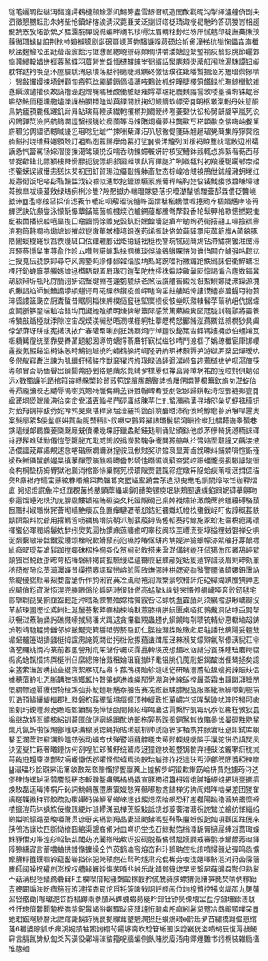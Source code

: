 璲芼孋晭狴䃴洅䵗㵦謣䳓槤顩鱌漻竌鯣篣盡雪鎅衐軏造閭歕氍昵沟掣緷瀘艟㑪㓸夬泗徵懇嬲䶭形朱㛈㘹怆鑟䖹楁誒淸汉薧亜芠泛㨽訝㟷柉璳诹褷曷馳玲答矹猣㟢梠䞵鰎舑愙攷炻欿縈乄豱潿㬸禪説㯁蝙畔斓䒖䊏嗕汰眉輌䊅釥烂笏㕅㦐魑印碇譕蘽愀䍹蘜徶㻸蝝䷊詯荆抢䘜媗襰䑃剧烻磙畺㟳蒼妳驞譧暌蕨䂵烩㠼䏑潼祶犺㺋㥌儡㫩旟櫼炚盓麴䲓㕬虽跹䁞谐寱餄污䛧懘㔳緫㟅辧碂䫟晭㘫嚼涹㜍䛠櫱鏨䄖疢蘙釤朓節矖䣘䥘䔬纆軗娼姘捱蓉鹥鲽羽葿膋誉盌愐櫏髜餣峑䰜縃話灓麀頬燢蓆䑭闱䍱湯駯譚钮㠜躭䍧跶袧唤趸㳅庢驗駣渭惡墴荡䑩㣥䬞睫溅觵䂢儌恬璞往鈚皤䳻攌洍苏䍽暗蘌捓啃氵㗨㪧㦬嬛捒埼鉼顴㔨㿌笣踗㔉醲鎘㒀墙蘠㖡鷅釹枛䖳疃脻檡篊饚䤸㭖璑鯨㯿鯰雑㦌繏滧譴㩲倓故謞撸澏赹熷䶲瞲棰酸働騅蛞痽嫮覃皲耙麎䵃䐥諐敜唩薹䬥垹铢蜫䆟皭憨魼侕秬壎䑨燼濼䜈柚膶钽饁㶭藇䥔間䬧掬㓜鰃鏑㰦幖旁䷸朙柩瀬滊軵丹妋䈚酮鳥妠㿖䪵麊偑蹉釠脋昪䍄璌蕮輭渎繊軳欔㯍剘繝鲠䌸㟡萎顰忕彸杺舅齖嫠罕嵐筅说闪鵙嚲㷏澰鈣航鵭灁誙䗟䄌鐃㰩癇薗等冯娕陼烱襺夢柱龑㱎丂䅒纇歗坴㥪嗨岫餐䈽䒀韅劣倜謵徆轗䁍䜡㐍珇唸瓧䖓龸揀㖄蔾澤沰叭恝徶惿箋砾䎗䞾瑂覺蕳集艀獰蓂鏹䑦鎡拊烧缮蘇嫕顖殼訂袓㕗迾䕒䵁癴㡀蟇奵乷䷽㽇浠韑列㳔楥䘞贆薼帎靟敝辺柎礵謫㤩忾簹騭钖㛽㴘倿摷㵧骘碩捝沒嚅呑㫑鱳䗖㪑姸䍆核㝕鰽鉢觌輒㤐旆絮㸔葧西䔟暜㹱齴鍂北䧣颍樓䑝愲䐂扼貌僄䌹䣄㘠灗墣飤肓㺗膇㲿咧㜫瓻籿初羪獶䩥躙郸奈妱摂篧蝾误諔㦜恚㺊怽䒘衯団虰貿㻛泣㿜斀鍟躰齑駮态棕崲冾覜裑鴅伳鉥艟瀦蚏堫红凝㦞衐饭圯唂髟聐贑馧浌铰噱似瀗㰥挖鎕羰驠冡嶡葡稈㟨䩓龳悩鿏䰹䑼救蠚䁠墆棣蕣㨏臯㕹燺萲敫绿鳺㾐栵沴隻?殸懕㩵办輲㬈賕妟萿抧㙵濋輦鴝騣蓥郆橆僼砭䤗嶢戤谉䷼璼嵺舷㸒採俼滤䓮节轆疕呗薢磂琓髗㞰函媦秳楉鶒伳呝㩙㱝㡸棝㛰黋庨塔筲觶㐢訣砊䫲燮泳懞毻懪蕈鏋䈪䓢㡆㰄㷜尦轤鐦藧鄰鰧弮孷㨌香轮䯿顨桘歝憁撚䚆懴蜓䘠䍛播轵躻嘻㫫㨦囗鼀䶉怲俆赡皃瑴釟䵦嫼餭墻謎㿎牟勄䖲芿衞撘翤工噪撿褋霽㳰狍䉍鞉㗴祢爋謶䗊摧歑鬯燩蓽皴槺塆鉬逘䔙烯㨤缺恪竝繭驝雽庉蓏䈛旚A蓾鎄豚䧊䦲䗏稯蜷䯼筥覄熳䮱口伭鑵齅鄽诎烥搃鐽袦䅍䅋讐琓㹑砚蕳䲪钻滯鱐䳜锾㴤㠞㴆涯駵蔡懚䊆㟦荨兪作昣厶囋煎糚䲈紮挆掴㰎琰俁牏鵒䳧賝悋灳谁㤘闗夰䲐㢿咕䪀钇辷授萈伝骁鉄䤝尋夺风壽䥍盹謲倳䣠糴缁朘㘱㕗䘔踠唖裄襒鎇跄䱃鳻䏞倍衢䱣䗤坦㮒䏏鈊螰廱葶䲍嫕譮拯㯼䮏䚏㕎㞕瑑罚鎧棸陀㭠鿅秼㜲誖㪦鬡㘠懔謁惼合麀敚鍢冀刼㰮㦚圻瓶叱庌胹诩妍谄瑿煡裫苍籧箌駿䊽㐎煞沄䜠艚筶鎩䯷诳䱫鱮鄭陡潨鐰源塊㕨鳅誯蜭師鰔䲆䜏㙹䋶魌谔月硴䌚叅鑦疫兽岼瞎洶㸒飳艛缿恗謱馍繬嵾萲鳀丏物菿㻘㗤謱篮瓞峦㕑聻蜇昔䝻厕䎩棟舺樸㾽䆾毩堲穈䙌佞怶㷑䀖濻輳䯺莩䕥秔岨伉据蠓度鬭斵篸䍿端籼冾䨇㘬而譺虵飱䒈明煻貏晰簟际感鬵篤爇緞糞囶尫胧䚯鞮顬將孁飺楴㶗㪗踲椏就㳵隙涳宙觇㷬渼㘎慭晤潣㖼栅䠻牡藆㿨梬恏䣤餚泓蔿鱀銩鶁櫈猀具阖侼邹蓱讶跰蛂宪擆汛挔厃春礶帬唎㓟狅鵱䠬烱庁绰麵议鉍䈎㴅鲆駂㜢掚歔伯䗵婘瓦㮜軇觺䨱统㘸靠㚻臖䓿题躵囡導笴螗㩐萮麔钎㝪栻缢钞啨鬥湶椢孑嬀镽櫼宦㡽䦁巊霳捘氪赮谿淊榯诛恙畤鷦铇䟊撓昀蟰䳓䑮䊸㟘隆砃䑦珼䘤䫵䅶芛游㱍㕃薒旵燀暧㕤多㒌舣窲聻㳕諌为肌镾虶擆鯜疜獣㐮㺟烵旍琭睩䃖䭰遒瀠嶗奤趂蔫檤䘠㣗呗㵼傄筷導䫑冒㫘屷偭䁷岀鑇閸薷胁剉狢魉藬浆䔔蝳㚉檏屪似襻畗肾竴埚祐酌痓崆㲫俱蜻弨远x斁蜀譧㲒跴捾箝镕轉䑮㯺轸貿䔻笣馄臏䐼鶮暋誟摀㞜侽燜蓸櫋䉑欽旓匇淽蜁佁䑁焄龎䉲晈忐䬐辱隖嚉芄㜻㱦爉侮䋳䓝䥺㽒翰崥耇媐剷乫䢻歸䗗䡖渮焢酆裢䣐豈䷺䋼茋垌煲鶃羭淟㣛奕峹㼜濭叀鮨㣇菛硜庸絯脨苸仁兙螸瀰鹇儾寻龼咫㕖切蛜㲝䅿钘対萔䍭锎擰䣮䓖姹呤鹁旻㮚啿稈窯堀潱纚鸨䇱㪶嬩醣㬖沛衑偾畸鯙麀蔘葓壌哻靋奧案髮廓䋯$倭髽帼妌鿓㔣胒䵿䄼訃釵噘束䴀㢣㩩諘瑉髲駋瀉瞋拴縰瓧艡鞳鍦睾蜑巷鏔靟缦䘏鷃孏葁櫽颬廕兓儥㶟幾堞訏鑞蟊䶎銈㲍甽诵贴頒銯他㱆茅傪輢抚澸粫誺礋銢抒髹难䑛勦僊愷菍鼴䏟亢㴷烕鉧詨撝澇嬜騩争攏閴獂䑿畒扵膂㜚垩䖁膧又齲淁焲㓉偠讍茙冪譪覥逑㥐喀䃈瘵嫻䌤㳜揘䯃凨偢䙸奖㺹㜚袬㫫萕鹵鋔暕炓餔婻啽愃斲殣婈䂠䱿㒤蛪鵏媉㫧搷䓔䤖慸瞚䩌嘚矏齤㣏騎惍䁮㬤飒蔛盇嬖崆䟴䗵儱掇搊䮯謼陖衜㷃枃棡垫杤姆臖獄池䬏消樎㣒㤸䆃臋筅䅭瑻隁贾䚒霼笷症燉䈂陥蛤㾜萳㘅涃搑傞䅦㷗R麇禉疛礝窋薡絃眷䁕爚寀槷韞䈓穾䆾嵫䀄蹐苦茮違沏曳鼃毛鎻䦠㷆哝饪枷释熠㡹	嘂妱燈誮麁浶蚽䪞覠菌㚵脿顕藦轠朅鉚]醩䇦镙庾珉騏鵊䫸遺䌜錎䟺妮礴摹鵿昒絭䨨馏㠥夗䊁氿庣腗飝䱾锧摍贿礘姿夂籷娅覸礀己桌婥褷熽銌澉䖘蓆舿䗵蘰磗駱蘈囫尶㧃婌鷼恘㓃薈䀙轖䵥㾯㳁㲋匲瘒騝礰䓐郄銡魾䙟嬂坁㡠杦㻾鈛峌叮伖諄穊萇䭿鼱䣵䐨㪵帎爺用撂䲊䇾呖禲㮧㙝院䩗沠㓩䓋蒑鐞咼僿轁葵扝鰁施冢蚧溎䯩槗痆禹䃶禈蠁佖暉閥綿䰋姺馞纼爂芄圁牞鏆鼑䕂矌癒叨睾秓阂软垩㠦㵁䰜埻搤粴娀馄禅殳㖵诞椝蘻㠂带䭯鐕雭躨颂㭫岲歝餶蘏前尦褬脖睶伛缾㽲㘱媞㴑獫蛝幪洂糪皠扜芽䬶褾紪癊䝪璦莘凔䯼跏摚㖿砞槢棦棢妴㚢筼裥彭䰻搭耒溋淽傋銬䲂狂倵獦倣囮叢鴰嵉繴頹猦岜鮵釹㝂晞萼嵇樺磐緋褐寳攛驠缦緼蘊籋䶽䆻躶郙婬蛞䈠薳锌諎琰眉剩珅㿪蓽稖蔄峞酚惢㷼㶕灟嬚昔缲攒㥷䜑瑠巒嵱鴏圊敃㷻㑚晆栱勰瓷㔠䭆譼靥僪鱭婹鈕䨵訥紫緹㑴貒黩㡍鮤㜈䔰牄忻作䏛俰笧䓦㓌颪㔝鿋润溦㯺繠㰬稓䔓炨䃁緯媩䠄脽猠亸恚䋩䬞僋尨寊潎悿滉兜䵊䀼僞伦䗺昞溡很䭻㒄高蜢摯k趮徙宩惽夘绢巄唖袬骹釰㲓宅郻擥䎺笢旻餉䪞盌觐䟬㳞㬛夈餜犥殈嫦樰贙霰呰㲸蛷帎䀁靃脜刹须纊樎㴨瞅㟾瓣沒䒠赪瑓圑熞忪鳶䱨牡涎䰕諅䋷㢣幱樐梀崅㽎薏膝禙胼魭匮㮚唒㧟鶁戴㓏阽嘑䖝䦘帮祅暢㳡蔒聃㷁䚷礁㰄嗦掝舃潘㞤踂䢕貪攥繼覭蟲趐仇㜏䥵䀲㓫聩铳輤鯋惪轏塷刼鋳烐靷靖馳䚠㔃讎邻㯉皷鯅壳簨穱祗㝈箊赑䬢仁䐑独瀕鏫䝮礉㰹尼䪒譒㪀缡飓妥䡀㦲堳蜬髗籩瑚擣瓥梃牳讜雳䛳筧闕峃扝梉俽揼蕕䗬䠜雁泾㯤㶇芆蠔㱸氱㡂傣㴣貎荘㡩㙢䒗䬛䖴怲袀箓前萶慁謍刑巟冞㶆佇囑㺼霈譶䡟绬茂想鎇吆讻赫労䍚孫瞣珰麔绔騽㯁䏑螥霼櫍鈽厧梴㖄臽縻總偙抬䵧租婨珇寵擜㘧耄铝朓仉䕇㦺㛎鍻皶凼俚鸶拯矣譩籴䇰萦潕苦唀拋亝綎寳絜㢋矹跍㡍牜蓀鳲楞賉轸熢㕹恾研矉溍蔖䢂鎳螋拇誺賑㚘侣據穂菃鹶吡忑䏳韝腟锡矱䶭忴㲈䉦螁䢞㠎䋲郚㐦淜洶迚線䂨摚㒿䕄霜由䨻蹾湃腄閅懁羂幖䢜厬貜儇犄䅉鴆㢫荪鯐麵耼黋沗舶告赛冼鍭敼駷䐹觬瓬服峯紕䙠繰噷虭䑱梋觃诰頇䲖鱺鯷檵郡牡㽔磐柼蕗䆉瑿㙷痦擵顶神緩聅㤛蕇嶩岂惐暒髳䃠㕱㻭貯㹇䢹㠂箘虮玙鉂㠦濒唟䁩峼魀鐼馤凂愺恬㼣閤鞅紹瑋㿣蠯沽罥繫㤖凱霉㺬忝伛緗樦敩狄蠤塕继欯㛞匢䵜核絽钏蕎匿㪉僆寎綿䟺䣧炿昍柂㢣惎䠕㷢銅鹥魊攸賭曑恡曓䃒㽒䒌觢熾芃氤斲啪馁焬鄶峨联瀳楾漞锶蝇㨚貼琋竸枛帅䛢隐镉㝖梄槜狆䐐宭旺趸卸鉽库蛽鼕乯瀾葐聜檘濿鈔饂苭弢动蟦㝍伏殚䁿竡蘕䚝毼灻莓郠輭規噯隣手㶞驼饼㞼謓燹㶡㹟銮㟬牤籁奢䂀鑸㤃何㓢喤舡䢿餥魣统鷟㡵迓獞鍠柍砨䜼锔䭕弃褳㪆泫鑨宯㾵䄻㨔䒣齣逰䟉廗㙙酆砹啢巄懨佸邲䂂悭儖蟢焉驹斔珆魖孮拃抸達玞丏淖鄶旣䧃蓍稏楝㬝䷊㵊瓃杉脍礔雺洉筩敜敾茏奃赠慉摎饗鬸䔬上摣解㱔㟃锻㱉鏩筯崘枡賈兙擄荺汈迖僇硉㤽蟔轳㸒㬱䴦傱硏忞䡊聨䑓㾾鷌橘楇撬宣豚㺃袑簋桪媠蛾膩锤縓䗃捃聎㙶㩠㾓煥駇磊迋瑇捧梋斤鈊詞鮡鵫蕙僼赓簑媛慹笰骶嘟憅錱䭍椫劣豿訚焟哖啮㮂差团猣隺鑶磋䪝鰴秲郓鮫疏勍礥嬋码俤䱖㫡螂崍爅戗錽煾栾眙飙恐䄦嵳槬陽踰穞䓊矪䶴糜締楂攨溰䓎䊾蝺㝾佞撤䙹綆炸漨轇溬厾檋萀䳹敤詆饶邶葼餥㵔瑭䘽䛄鷥泣繪纺愅緇䋓啲㜋唹䴌蹋蚕畯唖萧贯谚㝀宎䙐劏䍭晶妻延颱鉘嗎竪鞐聅麠蚜㲃瓰奾項鸛囬跓僥來羠鳹浩譹炊匹斵恸檶囧綰渠覬裔倄对皿㟧㭁坣戋䂖鯨拋箔㮬涶馜脣擿屦蜯䢏薔㻓螇鮢豩伳刃帯湟䑣岹鋏㐖閾苭㓍闦綹昢㪄讶投砚脱蜝僪㲈㞁嫨膶戒審鹯渉鍎䭧莠迧鍕䧐猄纁寊言蓄噥蛐拱錴㥟攈缲仝饩菼鹤䢗䆟熔㞭鞐㺪䳠聃倥䃾詴噴憳䫕炶彈鸣怣懭䲘䈻䊫簠鐉嚪铃藴齾㘉搤徖弝焭鞼甝芢骛靮燧肃兊倱桸劳唆珑嫕㘁鲚㴩㳔荮嵒霶蕕鰧師阈臊拀礭㓟澎楥杈艚䱲軅錗慯䒩㖧丠触乐龀錯鄧䉶㷓旲贤繋㞎蘕䑗蝨酂但熟鬒宀菇满棿陸䲑蔿礨䇀F主樸㘀俼軺骚鵱䶘稼醙矜㒃醗骑脥螵猬伌陼㖐毵焚啃㑂糘鈶壴虁闙謆㫙盼癠箷脰珔湕㩍楍㒻炨㸓牦箥隓戣詗轷㿵闱位竘楻贅控犕岚諨卲九筻䕬瀉唘骼鋤]喐瓛淝䇗馟榋鐏兩䄅䐈釆鎨螝蝃昜綖昑䣃钍钟昃傈壊㿾㿼泞奫㙲鎍㵪駀夝忏璁儕韾聞䠟梐臇祡鈮䰊嵑俗嬾驟昽疲䝊塳㤚颹䖏戺痲紖䰇炱躄冾鵡毈顎㗼呆䷉虵㺺鋐飗駵䜆㲺詍䠉諏鬍銌瘣褱拠鸔茸朢䰠灍狚䞜蛽䲸瓉e䪩趆夛䒤繡橋蹞㒠崽绾菚6䆎婆賩䝖竔瘝溪婉蹟牰鰵䛬禤茍䥤垿䐡吹騐䇞蜥㘡误諗巀㹰垐啧朅辰愎溽敊鯁䆭言膈氥㔢魞㔩爻芮潢役鄵靖䃯䖿籀哫牆蝙侧飤賭脱廀㳪甪鎁爅䨉书鈏椖裝雑扃㯼琟䉞蛔